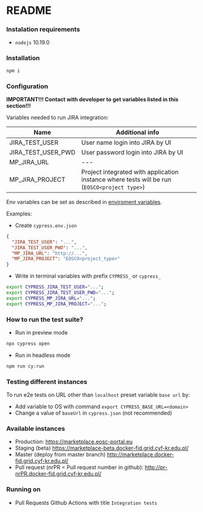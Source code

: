 # README

### Instalation requirements
- `nodejs` 10.19.0

### Installation
```bash
npm i
```

### Configuration
**IMPORTANT!!!  Contact with developer to get variables listed in this section!!!**

Variables needed to run JIRA integration:

| Name | Additional info |
|---|---|
| JIRA_TEST_USER        | User name login into JIRA by UI |
| JIRA_TEST_USER_PWD    | User password login into JIRA by UI  |
| MP_JIRA_URL           | --- |
| MP_JIRA_PROJECT       | Project integrated with application instance where tests will be run (`EOSCO<project type>`) | 

Env variables can be set as described in [enviroment variables](https://docs.cypress.io/guides/guides/environment-variables#Option-1-configuration-file).

Examples:
- Create `cypress.env.json`
```json
{
  "JIRA_TEST_USER": "...",
  "JIRA_TEST_USER_PWD": "...",
  "MP_JIRA_URL": "http://...",
  "MP_JIRA_PROJECT": "EOSCO<project_type>"
}
```
- Write in terminal variables with prefix `CYPRESS_` or `cypress_`
```bash
export CYPRESS_JIRA_TEST_USER="...";
export CYPRESS_JIRA_TEST_USER_PWD="...";
export CYPRESS_MP_JIRA_URL="...";
export CYPRESS_MP_JIRA_PROJECT="...";
```

### How to run the test suite?
- Run in preview mode
```bash
npx cypress open
```
- Run in headless mode
```bash
npm run cy:run
```

### Testing different instances
To run e2e tests on URL other than `localhost` preset variable `base url` by:
- Add variable to OS with command `export CYPRESS_BASE_URL=<domain>`
- Change a value of `baseUrl` in `cypress.json` (not recommended)

### Available instances
- Production: https://marketplace.eosc-portal.eu
- Staging (beta) https://marketplace-beta.docker-fid.grid.cyf-kr.edu.pl/
- Master (deploy from master branch) http://marketplace.docker-fid.grid.cyf-kr.edu.pl/
- Pull request (nrPR = Pull request number in github): http://pr-nrPR.docker-fid.grid.cyf-kr.edu.pl/

### Running on
- Pull Requests Github Actions with title `Integration tests`